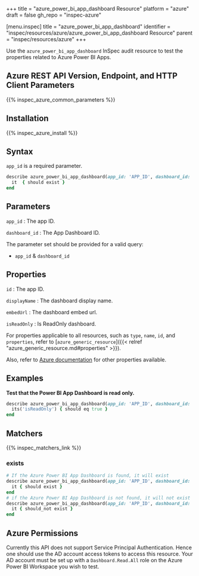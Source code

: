 +++
title = "azure_power_bi_app_dashboard Resource"
platform = "azure"
draft = false
gh_repo = "inspec-azure"

[menu.inspec]
title = "azure_power_bi_app_dashboard"
identifier = "inspec/resources/azure/azure_power_bi_app_dashboard Resource"
parent = "inspec/resources/azure"
+++

Use the `azure_power_bi_app_dashboard` InSpec audit resource to test the properties related to Azure Power BI Apps.

## Azure REST API Version, Endpoint, and HTTP Client Parameters

{{% inspec_azure_common_parameters %}}

## Installation

{{% inspec_azure_install %}}

## Syntax

`app_id` is a required parameter.

```ruby
describe azure_power_bi_app_dashboard(app_id: 'APP_ID', dashboard_id: 'DASHBOARD_ID') do
  it  { should exist }
end
```

## Parameters

`app_id`
: The app ID.

`dashboard_id`
: The App Dashboard ID.

The parameter set should be provided for a valid query:

- `app_id` & `dashboard_id`

## Properties

`id`
: The app ID.

`displayName`
: The dashboard display name.

`embedUrl`
: The dashboard embed url.

`isReadOnly`
: Is ReadOnly dashboard.

For properties applicable to all resources, such as `type`, `name`, `id`, and `properties`, refer to [`azure_generic_resource`]({{< relref "azure_generic_resource.md#properties" >}}).

Also, refer to [Azure documentation](https://docs.microsoft.com/en-us/rest/api/power-bi/apps/get-dashboard) for other properties available.

## Examples

**Test that the Power BI App Dashboard is read only.**

```ruby
describe azure_power_bi_app_dashboard(app_id: 'APP_ID', dashboard_id: 'DASHBOARD_ID')  do
  its('isReadOnly') { should eq true }
end
```

## Matchers

{{% inspec_matchers_link %}}

### exists

```ruby
# If the Azure Power BI App Dashboard is found, it will exist
describe azure_power_bi_app_dashboard(app_id: 'APP_ID', dashboard_id: 'DASHBOARD_ID')  do
  it { should exist }
end
# if the Azure Power BI App Dashboard is not found, it will not exist
describe azure_power_bi_app_dashboard(app_id: 'APP_ID', dashboard_id: 'DASHBOARD_ID')  do
  it { should_not exist }
end
```

## Azure Permissions

Currently this API does not support Service Principal Authentication. Hence one should use the AD account access tokens to access this resource.
Your AD account must be set up with a `Dashboard.Read.All` role on the Azure Power BI Workspace you wish to test.